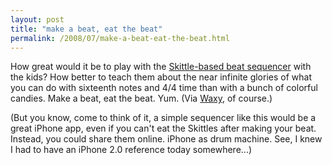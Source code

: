 ```yaml
---
layout: post
title: "make a beat, eat the beat"
permalink: /2008/07/make-a-beat-eat-the-beat.html
---
```


How great would it be to play with the [Skittle-based beat sequencer](http://www.vimeo.com/625464?pg=embed&sec=625464) with the kids? How better to teach them about the near infinite glories of what you can do with sixteenth notes and 4/4 time than with a bunch of colorful candies. Make a beat, eat the beat. Yum. (Via [Waxy](http://waxy.org/links/), of course.)

(But you know, come to think of it, a simple sequencer like this would be a great iPhone app, even if you can't eat the Skittles after making your beat. Instead, you could share them online. iPhone as drum machine. See, I knew I had to have an iPhone 2.0 reference today somewhere...)